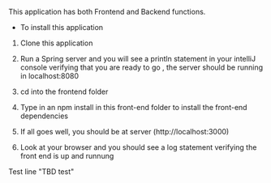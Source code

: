 This application has both Frontend and Backend functions.

- To install this application

1. Clone this application

2. Run a Spring server and you will see a println statement in your intelliJ console verifying that you are ready to go , the server should be running in localhost:8080

3. cd into the frontend folder

4. Type in an npm install in this front-end folder to install the front-end dependencies

5. If all goes well, you should be at server (http://localhost:3000)

6. Look at your browser and you should see a log statement verifying the front end is up and runnung

Test line "TBD test"
